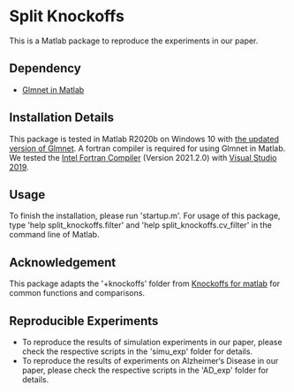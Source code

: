 # Split Knockoffs

This is a Matlab package to reproduce the experiments in our paper.



## Dependency

- [Glmnet in Matlab](https://web.stanford.edu/~hastie/glmnet_matlab/)



## Installation Details

This package is tested in Matlab R2020b on Windows 10 with [the updated version of Glmnet](https://web.stanford.edu/~hastie/glmnet_matlab/glmnet_matlab_new.zip). A fortran compiler is required for using Glmnet in Matlab. We tested the [Intel Fortran Compiler](https://software.intel.com/content/www/us/en/develop/articles/oneapi-standalone-components.html#fortran) (Version 2021.2.0) with [Visual Studio 2019](https://visualstudio.microsoft.com/). 



## Usage

To finish the installation, please run 'startup.m'. For usage of this package, type 'help split_knockoffs.filter' and 'help split_knockoffs.cv_filter' in the command line of Matlab.



## Acknowledgement

This package adapts the '+knockoffs' folder from [Knockoffs for matlab](https://web.stanford.edu/group/candes/knockoffs/software/knockoffs/) for common functions and comparisons.



## Reproducible Experiments

- To reproduce the results of simulation experiments in our paper, please check the respective scripts in the 'simu_exp' folder for details.
- To reproduce the results of experiments on Alzheimer‘s Disease in our paper, please check the respective scripts in the 'AD_exp' folder for details.
